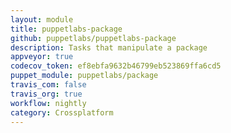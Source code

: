 ```yaml
---
layout: module
title: puppetlabs-package
github: puppetlabs/puppetlabs-package
description: Tasks that manipulate a package
appveyor: true
codecov_token: ef8ebfa9632b46799eb523869ffa6cd5
puppet_module: puppetlabs/package
travis_com: false
travis_org: true
workflow: nightly
category: Crossplatform
---
```

